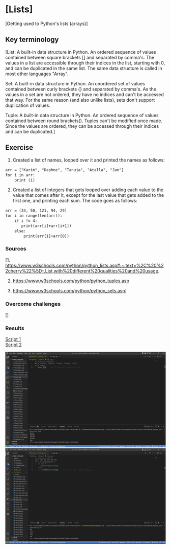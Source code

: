 # [Lists]

[Getting used to Python's lists (arrays)]

## Key terminology

[List: A built-in data structure in Python. An ordered sequence of values contained between square brackets [] and separated by comma's. The values in a list are accessible through their indices in the list, starting with 0, and can be duplicated in the same list. The same data structure is called in most other languages "Array".

Set: A built-in data structure in Python. An unordered set of values contained between curly brackets {} and separated by comma's. As the values in a set are not ordered, they have no indices and can't be accessed that way. For the same reason (and also unlike lists), sets don't support duplication of values.

Tuple: A built-in data structure in Python. An ordered sequence of values contained between round brackets(). Tuples can't be modified once made. Since the values are ordered, they can be accessed through their indices and can be duplicated.]

## Exercise

1. Created a list of names, looped over it and printed the names as follows:

~~~
arr = ["Karim", "Daphne", "Tanuja", "Atalla", "Jan"]
for i in arr:
    print (i)
~~~

2. Created a list of integers that gets looped over adding each value to the value that comes after it, except for the last value that gets added to the first one, and printing each sum. The code goes as follows:

~~~
arr = [34, 50, 121, 94, 29]
for i in range(len(arr)):
    if i != 4:
       print(arr[i]+arr[i+1])
    else:
        print(arr[i]+arr[0])
~~~

### Sources

[1. <https://www.w3schools.com/python/python_lists.asp#:~:text=%2C%20%22cherry%22%5D-,List,with%20different%20qualities%20and%20usage>.

2. <https://www.w3schools.com/python/python_tuples.asp>

3. <https://www.w3schools.com/python/python_sets.asp>]

### Overcome challenges

[]

### Results

[Script 1](https://github.com/Techgrounds-Cloud-9/cloud-9-Atalla90/blob/d03957b1fb9dbec8a46c6de37c2b98b6cbedb2db/04_Python_1/Scripts/Lists_1.py)  
[Script 2](https://github.com/Techgrounds-Cloud-9/cloud-9-Atalla90/blob/d03957b1fb9dbec8a46c6de37c2b98b6cbedb2db/04_Python_1/Scripts/Lists_2.py)

![Lists_1](https://github.com/Techgrounds-Cloud-9/cloud-9-Atalla90/blob/713f4af11301bdedbfe2401420eaccbb9ce93fae/00_includes/Python/Lists_1.png)
![Lists_2](https://github.com/Techgrounds-Cloud-9/cloud-9-Atalla90/blob/713f4af11301bdedbfe2401420eaccbb9ce93fae/00_includes/Python/Lists_2.png)
